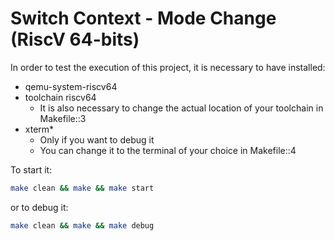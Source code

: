 # Switch Context - Mode Change (RiscV 64-bits)

In order to test the execution of this project,
it is necessary to have installed:
* qemu-system-riscv64
* toolchain riscv64
  * It is also necessary to change the actual location of
  your toolchain in Makefile::3
* xterm*
  * Only if you want to debug it
  * You can change it to the terminal of your choice in
  Makefile::4



To start it:
```bash
make clean && make && make start
```

or to debug it:
```bash
make clean && make && make debug
```